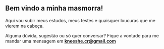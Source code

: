 ## Bem vindo a minha masmorra!

<!--
**kneeshe/kneeshe** is a ✨ _special_ ✨ repository because its `README.md` (this file) appears on your GitHub profile.

Here are some ideas to get you started:

- 🔭 I’m currently working on ...
- 🌱 I’m currently learning ...
- 👯 I’m looking to collaborate on ...
- 🤔 I’m looking for help with ...
- 💬 Ask me about ...
- 📫 How to reach me: ...
- 😄 Pronouns: ...
- ⚡ Fun fact: ...
-->

Aqui vou subir meus estudos, meus testes e quaisquer loucuras que me vierem na cabeça.

Alguma dúvida, sugestão ou só quer conversar? Fique a vontade para me mandar uma mensagem em **kneeshe.cr@gmail.com**
